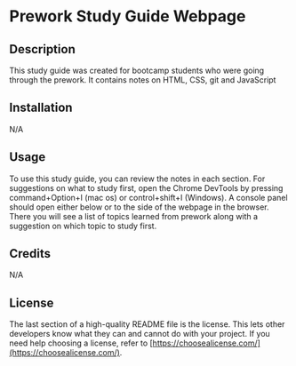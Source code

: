 # Prework Study Guide Webpage

## Description

This study guide was created for bootcamp students who were going through the prework. It contains notes on HTML, CSS, git and JavaScript

## Installation

N/A

## Usage

To use this study guide, you can review the notes in each section. For suggestions on what to study first, open the Chrome DevTools by pressing command+Option+I (mac os) or control+shift+I (Windows). A console panel should open either below or to the side of the webpage in the browser. There you will see a list of topics learned from prework along with a suggestion on which topic to study first.

## Credits

N/A

## License

The last section of a high-quality README file is the license. This lets other developers know what they can and cannot do with your project. If you need help choosing a license, refer to [https://choosealicense.com/](https://choosealicense.com/).

